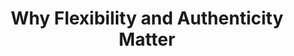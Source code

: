 ---
title: "Why Flexibility and Authenticity Matter"
layout: post
lang: en
lang-ref: 208-flexibility
section: 2
category: 
  - hiring
hero:
  image:
    src: 2.8-tx-heading.jpg 
    alt: A photo of a fern leaf, missing a single pinna.
blocks:
  - type: title
    label: The Problem
  - When we started this experiment in 2017, the Government of Canada only supported flex hours, telework and remote work accessible jobs in rare cases, and these flexibilities weren’t included on job advertisements. We didn’t even know if this was a problem, but it seemed inefficient to recruit people who might potentially need these flexibilities to jobs that didn’t allow them. We wanted to know if a problem even existed, and if it did, whether or not it was impacting application rates and quality-of-fit.
  - type: title
    label: The Hypotheses
  - We had a theory that a number of things that weren’t currently on a standard Government of Canada job advertisement might actually have a big influence on attracting high performing talent to apply. We also thought some of this information might help applicants self-select as a good/poor fit for the job and the team. So we set about trying to get a better understanding of what those things might be, and whether or not they mattered.
  - type: title
    label: The Experiment
  - In 2017, Talent Cloud ran an experiment where we attempted to identify what types of statements might influence an applicant’s decision to apply. We built a list of ~60 sentences or sentence fragments. These were drawn from various components of the draft job advertisement design we were testing, including job impact, manager profiles, work environment, types of technologies used, workplace amenities, team culture, operating context and details such as whether or not flexible work and remote work were permitted.
  - "In a series of workshops, we asked applicants to individually sort statements into piles according to:"
  - type: list
    style: unordered
    items:
      - Things that would make me want to apply for a job I wasn’t interested in
      - Things that would deter me from applying to a job I was interested in
      - Things that wouldn’t impact my decision either way
  - The workshops were framed this way to map what types of information and statements would alter the decisions of the applicants. We didn’t just want to know what they liked or disliked - we wanted to know what would change their behaviour patterns.  
  - type: title
    label: The Results
  - Following the sorting of statements by each individual participant, we asked them to compare their decisions in a facilitated discussion. Some patterns became immediately apparent, but there were two in particular that surprised us.
  - Universally, across the workshops, applicants placed “flexible hours allowed”, “telework allowed” and “work from anywhere” into the column for “wasn’t interested in applying, but now i might”. No huge surprise there. But when we asked how many people in the workshops actually required these flexibilities or planned to use them, only ~5% of participants reported needing flex hours (for example, to do school pick up). 
  - "So why did a factor that applicants admitted they didn’t need have such an influence over their behaviour pattern? Because <strong style=\"letter-spacing: -1px;\" data-h2-font-weight=\"b(800)\" data-h2-font-color=\"b(purple)\">applicants in the workshops universally equated managers who allowed these flexibilities with managers who trusted their employees, and who would be more likely to support innovation and creativity elsewhere in the work</strong>."
  - The other surprising result from the workshops was also a finding related to the way in which applicants were “coding” the statements. More than 2/3rd of participants placed government-style “motherhood” statements, such as “The Government of Canada values diversity and inclusion in the application process,” into the “now I don’t want to apply” bucket. This actually shocked us, because why wouldn’t that be something applicants wanted to see?
  - "<strong style=\"letter-spacing: -1px;\" data-h2-font-weight=\"b(800)\" data-h2-font-color=\"b(purple)\">Applicants explained that broad motherhood-style statements in the job advertisement seemed impersonal and disingenuous. They equated the inclusion of these types of statements with a compliance-driven workplace and a manager that said the things they were supposed to say, not the things they really felt.</strong> Applicants reported that they in no way believed that the inclusion of these motherhood-style statements meant the manager actually cared about them or would uphold them in practice. Some even reported that they found these statements “just annoying noise” or offensive to the intelligence of applicants, like a “poorly done magic trick” trying to stop people from looking deeper at what was going on."
  - As a result of this finding on adverse applicant reactions to broad, motherhood-style statements in job advertisements, we ran a second series of targeted qualitative analysis experiments. These were done with real managers, but not for real job processes in the initial experiment. We asked them to start with a broad corporate statement they might usually include in a job advertisement. Then we encouraged them to personalize the sentiments behind the broad corporate statements, and include this on a manager profile. For example, instead of a broad statement on diversity and employment equity, managers wrote things like, “I believe in a workplace that supports Indigenous inclusion. While I’m not Indigenous, I try to always encourage my scientists to consider Indigenous traditional knowledge in their field studies, and I try to always keep learning from Indigenous colleagues and peers so I can be a better manager.” 
  - We then took these real sentences, produced by real managers, and tested them again with applicants.
  - The shift from broad statements to personal commitments was so successful in beta testing with applicants that we wrote nudges towards authenticity right into the job advertisement builder that we coded for the platform, and included a manager profile. Ongoing qualitative analysis with applicants for real job processes in 2018-2020 showed that this type of information remained an important factor in influencing applicant behaviour favourably towards managers and job applications. This proved particularly true when managers admitted imperfections and provided bluntly honest phrases, as these things generated a sense of trust in the manager despite applicants never having met them. It made people want to work with these managers.
  - We also helped managers see the value of flexibilities in the recruitment process by setting new defaults in the job advertisement builder around flex hours, telework and remote work (which was discussed in detail in the previous write-up in Section 2 of this report.) To see a screenshot of these nudges and default settings on our platform, check out the page before this write-up.
  - type: pullquote
    content: "\"Authenticity matters in the hiring process.\""
  - type: title
    label: External Research
  - "It was a surprising research finding for us to see the extent to which applicants used small phrases and keywords to draw much larger conclusions about managers, departments, and workplace cultures. But it probably shouldn’t have been a surprise at all. This observation is directly in line with an increasing body of behavioural psychology and cognitive sciences research produced in the last two decades that looks at the ways in which the brain interprets fragments of information. <span data-h2-font-style=\"b(underline)\" title=\"Kahneman, Daniel. Thinking, Fast and Slow. Farrar, Straus and Giroux, 2011; Silver, Nate. The Signal and the Noise. Penguin, 2015.\">In short, it seems the human brain is wired to jump to conclusions.</span>"
  - "<span data-h2-font-style=\"b(underline)\" title=\"Fairhurst, Gail T., et al. The Art of Framing. Jossey-Bass, 1996.\">Humans have a strong tendency to benchmark information based on their personal frame of reference, regardless of the extent to which they have awareness of the context from which the information fragment emerges.</span> (<span data-h2-font-style=\"b(underline)\" title=\"Gladwell, Malcolm. Blink. Back Bay Books, 2007, pp. 189–244.\">This is also one of the behavioural tendencies that enables racism and discrimination.</span>)"
  - "That means that our applicants’ tendency to scan for “code words” that would reveal insights about the broader work environment was right on par with what one might expect based on behavioural psychology research. But it’s not only the applicants’ tendency to extrapolate information that managers should care about when looking to improve their recruitment strategy; it’s also learning what “code words” motivated high-performing talent to apply."
  - "<span data-h2-font-style=\"b(underline)\" title=\"Sinek, Simon. Leaders Eat Last. Penguin, 2017.\">Research shows that it’s not perfection, but authenticity, that employees value in leaders.</span> This includes leaders having self-awareness, being willing to show vulnerability, and being true to their word without being self-promoting - what some have referred to as “<span data-h2-font-style=\"b(underline)\" title=\"Johansen, Bob. Leaders Make the Future. 2015, pp. 125–38.\">quiet transparency</span>”. Employees also value leaders who show trust in their employees, and <span data-h2-font-style=\"b(underline)\" title=\"Marquet, L. David. Turn the Ship Around! Penguin, 2013.\">share authority for decision making where possible</span>. <span data-h2-font-style=\"b(underline)\" title=\"What is more important for national well-being: Money or Autonomy? Journal of Personality and Social Psychology 10, no.1, 2011, pp. 164-84\">Research shows that the level of autonomy at work is actually a better predictor of happiness than salary</span>, so it’s not surprising that applicants would be looking for “code words” that implied managers showed trust in employees. On the other hand, generic company-generated expressions of value (that didn’t connect to concrete examples of action) did more than fail to inspire employees, they <span data-h2-font-style=\"b(underline)\" title=\"Sinek, Simon. The Infinite Game. Penguin, 2019.\">actively generated distrust</span>, and were associated in some cases with <span data-h2-font-style=\"b(underline)\" title=\"PhD, Ron Friedman. The Best Place to Work. Penguin, 2014.\">micro-management and compliance driven leadership styles</span>. In extreme cases, the failure of authenticity in leadership has even been identified as a leading cause in the financial collapse of industry giants… just as the introduction of authentic leadership has been <span data-h2-font-style=\"b(underline)\" title=\"Sinek, Simon. The Infinite Game. Penguin, 2019.\">identified as a core component of financial recovery</span>."
  - type: title
    label: Insights
  - This point of this research insight isn’t to initiate a debate over whether applicants should or shouldn’t infer so much from so little in a job advertisement. The point is that if that’s what’s happening, managers who want strong job advertisements need to factor this applicant behaviour pattern into their recruitment strategy. 
  - "This is more than a matter of adding a few keywords in key places. If managers were to become formulaic about always adding the same words, <span data-h2-font-style=\"b(underline)\" title=\"Gladwell, Malcolm. Blink. Back Bay Books, 2007.\">applicants would likely begin to simply disregard this standardized information and look for other indicators that were unique to each job advertisement</span>. In our research we found that there’s no recipe for a strong fit except for honesty, and that requires careful reflection and self-awareness when it comes to articulating the manager’s leadership style, work environment and team culture."
  - The sample size for these workshops wasn’t large enough to be considered statistically significant - we only engaged ~120 people in total in the initial workshops, plus the follow-up qualitative analysis, and the study of applicant behaviour patterns in the live job processes. But the findings were so consistent from the initial workshop series, we decided to go ahead and build the lessons learned into the platform in the form of default settings and nudges.
  - While we made changes to our platform to promote these behaviours, they come down to language choices. So there’s no reason these approaches can’t be easily applied in any job application process. 
  - "<strong style=\"letter-spacing: -1px;\" data-h2-font-weight=\"b(800)\" data-h2-font-color=\"b(purple)\">The most important take-away for HR advisors and managers is that applicants will scan every piece of information in a job advertisement for clues about the work environment and the manager, and they behaviourally code this information.</strong> They think, “Is this where I want to work?”… and in the absence of direct, transparent sharing from managers, they will draw inferences and conclusions based on very little information. Authenticity and personalization in the job poster therefore become critically important in attracting a top candidate."
  - More broadly, the Government of Canada might want to run a research study to better understand and confirm or refute these findings. Motherhood-style statements are almost ubiquitous in government job advertisements and as part of recruitment drives. If that’s as big a problem as we suspect, there’s a lot of high-performing talent out there that might be nudged away from ever applying… without the Government of Canada even realizing it was happening. And that’s a loss for Canada. 

---
